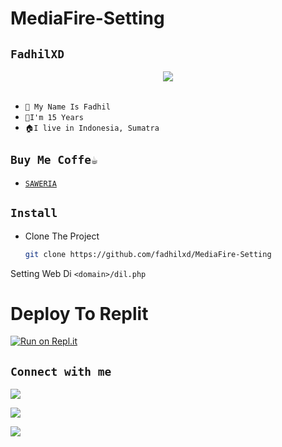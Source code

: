 # MediaFire-Setting
## ```FadhilXD```

<p align="center"><img src="https://github.com/fadhilxd.png"/><br /><br />

- ```🎫 My Name Is Fadhil```
- ```👦I'm 15 Years```
- ```🏠I live in Indonesia, Sumatra```
## ```Buy Me Coffe☕```
- [`SAWERIA`](https://saweria.co/dhilxd)

## ```Install```
- Clone The Project
  ```bash
  git clone https://github.com/fadhilxd/MediaFire-Setting
  ```

Setting Web Di `<domain>/dil.php`


# Deploy To Replit

[![Run on Repl.it](https://repl.it/badge/github/fadhilxd/MediaFire-Setting)](https://replit.com)



## ```Connect with me```

<p align="center">

  <a href="https://replit.com/@fadhilxd"><img src="https://img.shields.io/badge/Replit  -E4405F?style=for-the-badge&logo=replit&logoColor=orange"/> 

  <a href="https://wa.me/6281378003033"><img src="https://img.shields.io/badge/WhatsApp-25D366?style=for-the-badge&logo=whatsapp&logoColor=white" />

  <a href="https://t.me/fadhilxd"><img src="https://img.shields.io/badge/Telegram-%230088cc.svg?&style=for-the-badge&logo=telegram&logoColor=white" /> <br>

</p>

